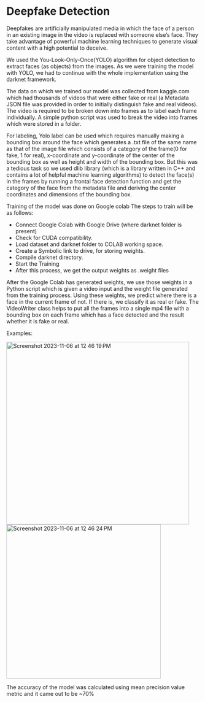 # Deepfake Detection

Deepfakes are artificially manipulated media in which the face of a person in an existing image in the video is replaced with someone else’s face. They take advantage of powerful machine learning techniques to generate visual content with a high potential to deceive. 

We used the You-Look-Only-Once(YOLO) algorithm for object detection to extract faces (as objects) from the images. As we were training the model with YOLO, we had to continue with the whole implementation using the darknet framework.


The data on which we trained our model was collected from kaggle.com which had thousands of videos that were either fake or real (a Metadata JSON file was provided in order to initially distinguish fake and real videos). The video is required to be broken down into frames as to label each frame individually. A simple python script was used to break the video into frames which were stored in a folder. 

For labeling, Yolo label can be used which requires manually making a bounding box around the face which generates a .txt file of the same name as that of the image file which consists of a category of the frame(0 for fake, 1 for real), x-coordinate and y-coordinate of the center of the bounding box as well as height and width of the bounding box.
But this was a tedious task so we used dlib library (which is a library written in C++ and contains a lot of helpful machine learning algorithms) to detect the face(s) in the frames by running a frontal face detection function and get the category of the face from the metadata file and deriving the center coordinates and dimensions of the bounding box.

Training of the model was done on Google colab
The steps to train will be as follows:
- Connect Google Colab with Google Drive (where darknet folder is present)
- Check for CUDA compatibility.
- Load dataset and darknet folder to COLAB working space.
- Create a Symbolic link to drive, for storing weights.
- Compile darknet directory.
- Start the Training
- After this process, we get the output weights as .weight files

After the Google Colab has generated weights, we use those weights in a Python script which is given a video input and the weight file generated from the training process. Using these weights, we predict where there is a face in the current frame of not. If there is, we classify it as real or fake. The VideoWriter class helps to put all the frames into a single mp4 file with a  bounding box on each frame which has a face detected and the result whether it is fake or real.

Examples:

<img width="476" alt="Screenshot 2023-11-06 at 12 46 19 PM" src="https://github.com/pranavman11/Deepfake_Detection/assets/42564227/f4d1a71f-e053-47ac-92f5-f53ee6507889">
<img width="402" alt="Screenshot 2023-11-06 at 12 46 24 PM" src="https://github.com/pranavman11/Deepfake_Detection/assets/42564227/095a9bbb-190a-4fe3-a7ea-ccc93a50ece2">

The accuracy of the model was calculated using mean precision value metric and it came out to be ~70%
